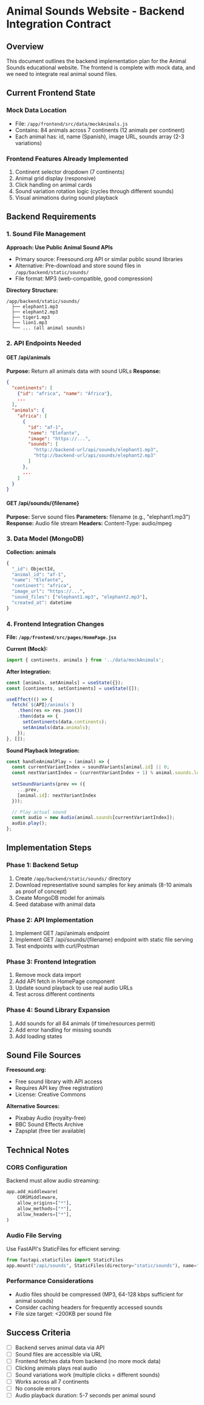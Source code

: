 # Animal Sounds Website - Backend Integration Contract

## Overview
This document outlines the backend implementation plan for the Animal Sounds educational website. The frontend is complete with mock data, and we need to integrate real animal sound files.

## Current Frontend State

### Mock Data Location
- File: `/app/frontend/src/data/mockAnimals.js`
- Contains: 84 animals across 7 continents (12 animals per continent)
- Each animal has: id, name (Spanish), image URL, sounds array (2-3 variations)

### Frontend Features Already Implemented
1. Continent selector dropdown (7 continents)
2. Animal grid display (responsive)
3. Click handling on animal cards
4. Sound variation rotation logic (cycles through different sounds)
5. Visual animations during sound playback

## Backend Requirements

### 1. Sound File Management

**Approach: Use Public Animal Sound APIs**
- Primary source: Freesound.org API or similar public sound libraries
- Alternative: Pre-download and store sound files in `/app/backend/static/sounds/`
- File format: MP3 (web-compatible, good compression)

**Directory Structure:**
```
/app/backend/static/sounds/
  ├── elephant1.mp3
  ├── elephant2.mp3
  ├── tiger1.mp3
  ├── lion1.mp3
  └── ... (all animal sounds)
```

### 2. API Endpoints Needed

#### GET /api/animals
**Purpose:** Return all animals data with sound URLs
**Response:**
```json
{
  "continents": [
    {"id": "africa", "name": "África"},
    ...
  ],
  "animals": {
    "africa": [
      {
        "id": "af-1",
        "name": "Elefante",
        "image": "https://...",
        "sounds": [
          "http://backend-url/api/sounds/elephant1.mp3",
          "http://backend-url/api/sounds/elephant2.mp3"
        ]
      },
      ...
    ]
  }
}
```

#### GET /api/sounds/{filename}
**Purpose:** Serve sound files
**Parameters:** filename (e.g., "elephant1.mp3")
**Response:** Audio file stream
**Headers:** Content-Type: audio/mpeg

### 3. Data Model (MongoDB)

**Collection: animals**
```python
{
  "_id": ObjectId,
  "animal_id": "af-1",
  "name": "Elefante",
  "continent": "africa",
  "image_url": "https://...",
  "sound_files": ["elephant1.mp3", "elephant2.mp3"],
  "created_at": datetime
}
```

### 4. Frontend Integration Changes

**File: `/app/frontend/src/pages/HomePage.jsx`**

**Current (Mock):**
```javascript
import { continents, animals } from '../data/mockAnimals';
```

**After Integration:**
```javascript
const [animals, setAnimals] = useState({});
const [continents, setContinents] = useState([]);

useEffect(() => {
  fetch(`${API}/animals`)
    .then(res => res.json())
    .then(data => {
      setContinents(data.continents);
      setAnimals(data.animals);
    });
}, []);
```

**Sound Playback Integration:**
```javascript
const handleAnimalPlay = (animal) => {
  const currentVariantIndex = soundVariants[animal.id] || 0;
  const nextVariantIndex = (currentVariantIndex + 1) % animal.sounds.length;
  
  setSoundVariants(prev => ({
    ...prev,
    [animal.id]: nextVariantIndex
  }));

  // Play actual sound
  const audio = new Audio(animal.sounds[currentVariantIndex]);
  audio.play();
};
```

## Implementation Steps

### Phase 1: Backend Setup
1. Create `/app/backend/static/sounds/` directory
2. Download representative sound samples for key animals (8-10 animals as proof of concept)
3. Create MongoDB model for animals
4. Seed database with animal data

### Phase 2: API Implementation
1. Implement GET /api/animals endpoint
2. Implement GET /api/sounds/{filename} endpoint with static file serving
3. Test endpoints with curl/Postman

### Phase 3: Frontend Integration
1. Remove mock data import
2. Add API fetch in HomePage component
3. Update sound playback to use real audio URLs
4. Test across different continents

### Phase 4: Sound Library Expansion
1. Add sounds for all 84 animals (if time/resources permit)
2. Add error handling for missing sounds
3. Add loading states

## Sound File Sources

**Freesound.org:**
- Free sound library with API access
- Requires API key (free registration)
- License: Creative Commons

**Alternative Sources:**
- Pixabay Audio (royalty-free)
- BBC Sound Effects Archive
- Zapsplat (free tier available)

## Technical Notes

### CORS Configuration
Backend must allow audio streaming:
```python
app.add_middleware(
    CORSMiddleware,
    allow_origins=["*"],
    allow_methods=["*"],
    allow_headers=["*"],
)
```

### Audio File Serving
Use FastAPI's StaticFiles for efficient serving:
```python
from fastapi.staticfiles import StaticFiles
app.mount("/api/sounds", StaticFiles(directory="static/sounds"), name="sounds")
```

### Performance Considerations
- Audio files should be compressed (MP3, 64-128 kbps sufficient for animal sounds)
- Consider caching headers for frequently accessed sounds
- File size target: <200KB per sound file

## Success Criteria

- [ ] Backend serves animal data via API
- [ ] Sound files are accessible via URL
- [ ] Frontend fetches data from backend (no more mock data)
- [ ] Clicking animals plays real audio
- [ ] Sound variations work (multiple clicks = different sounds)
- [ ] Works across all 7 continents
- [ ] No console errors
- [ ] Audio playback duration: 5-7 seconds per animal sound

